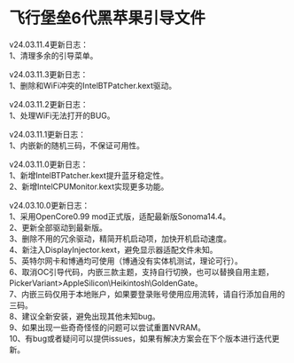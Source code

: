 # 飞行堡垒6代黑苹果引导文件
v24.03.11.4更新日志：  
1、清理多余的引导菜单。  

v24.03.11.3更新日志：  
1、删除和WiFi冲突的IntelBTPatcher.kext驱动。

v24.03.11.2更新日志：  
1、处理WiFi无法打开的BUG。  

v24.03.11.1更新日志：  
1、内嵌新的随机三码，不保证可用性。  

v24.03.11.0更新日志：  
1、新增IntelBTPatcher.kext提升蓝牙稳定性。  
2、新增IntelCPUMonitor.kext实现更多功能。  

v24.03.10.0更新日志：  
1、采用OpenCore0.99 mod正式版，适配最新版Sonoma14.4。  
2、更新全部驱动到最新版。  
3、删除不用的冗余驱动，精简开机启动项，加快开机启动速度。  
4、新注入DisplayInjector.kext，避免显示器适配文件未知。  
5、英特尔网卡和博通均可使用（博通没有实体机测试，理论可行）。  
6、取消OC引导代码，内嵌三款主题，支持自行切换，也可以替换自用主题，PickerVariant>AppleSilicon\Heikintosh\GoldenGate。  
7、内嵌三码仅用于本地账户，如果要登录账号使用应用流转，请自行添加自用的三码。  
8、建议全新安装，避免出现其他未知bug。  
9、如果出现一些奇奇怪怪的问题可以尝试重置NVRAM。  
10、有bug或者疑问可以提供issues，如果有解决方案会在下个版本进行迭代更新。  
